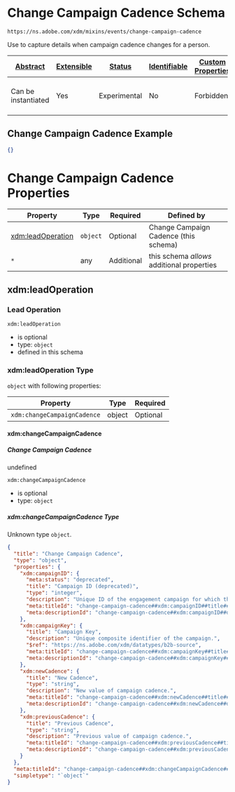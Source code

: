 
# Change Campaign Cadence Schema

```
https://ns.adobe.com/xdm/mixins/events/change-campaign-cadence
```

Use to capture details when campaign cadence changes for a person.

| [Abstract](../../../../abstract.md) | [Extensible](../../../../extensions.md) | [Status](../../../../status.md) | [Identifiable](../../../../id.md) | [Custom Properties](../../../../extensions.md) | [Additional Properties](../../../../extensions.md) | Defined In |
|-------------------------------------|-----------------------------------------|---------------------------------|-----------------------------------|------------------------------------------------|----------------------------------------------------|------------|
| Can be instantiated | Yes | Experimental | No | Forbidden | Permitted | [fieldgroups/experience-event/events/change-campaign-cadence.schema.json](fieldgroups/experience-event/events/change-campaign-cadence.schema.json) |

## Change Campaign Cadence Example
```json
{}
```

# Change Campaign Cadence Properties

| Property | Type | Required | Defined by |
|----------|------|----------|------------|
| [xdm:leadOperation](#xdmleadoperation) | `object` | Optional | Change Campaign Cadence (this schema) |
| `*` | any | Additional | this schema *allows* additional properties |

## xdm:leadOperation
### Lead Operation

`xdm:leadOperation`
* is optional
* type: `object`
* defined in this schema

### xdm:leadOperation Type


`object` with following properties:


| Property | Type | Required |
|----------|------|----------|
| `xdm:changeCampaignCadence`| object | Optional |



#### xdm:changeCampaignCadence
##### Change Campaign Cadence

undefined

`xdm:changeCampaignCadence`
* is optional
* type: `object`

##### xdm:changeCampaignCadence Type

Unknown type `object`.

```json
{
  "title": "Change Campaign Cadence",
  "type": "object",
  "properties": {
    "xdm:campaignID": {
      "meta:status": "deprecated",
      "title": "Campaign ID (deprecated)",
      "type": "integer",
      "description": "Unique ID of the engagement campaign for which the cadence changed.",
      "meta:titleId": "change-campaign-cadence##xdm:campaignID##title##84141",
      "meta:descriptionId": "change-campaign-cadence##xdm:campaignID##description##13181"
    },
    "xdm:campaignKey": {
      "title": "Campaign Key",
      "description": "Unique composite identifier of the campaign.",
      "$ref": "https://ns.adobe.com/xdm/datatypes/b2b-source",
      "meta:titleId": "change-campaign-cadence##xdm:campaignKey##title##72181",
      "meta:descriptionId": "change-campaign-cadence##xdm:campaignKey##description##46751"
    },
    "xdm:newCadence": {
      "title": "New Cadence",
      "type": "string",
      "description": "New value of campaign cadence.",
      "meta:titleId": "change-campaign-cadence##xdm:newCadence##title##8711",
      "meta:descriptionId": "change-campaign-cadence##xdm:newCadence##description##11261"
    },
    "xdm:previousCadence": {
      "title": "Previous Cadence",
      "type": "string",
      "description": "Previous value of campaign cadence.",
      "meta:titleId": "change-campaign-cadence##xdm:previousCadence##title##11621",
      "meta:descriptionId": "change-campaign-cadence##xdm:previousCadence##description##50041"
    }
  },
  "meta:titleId": "change-campaign-cadence##xdm:changeCampaignCadence##title##81131",
  "simpletype": "`object`"
}
```









